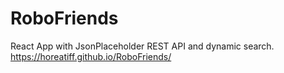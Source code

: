 # RoboFriends
 React App with JsonPlaceholder REST API and dynamic search.
 https://horeatiff.github.io/RoboFriends/
